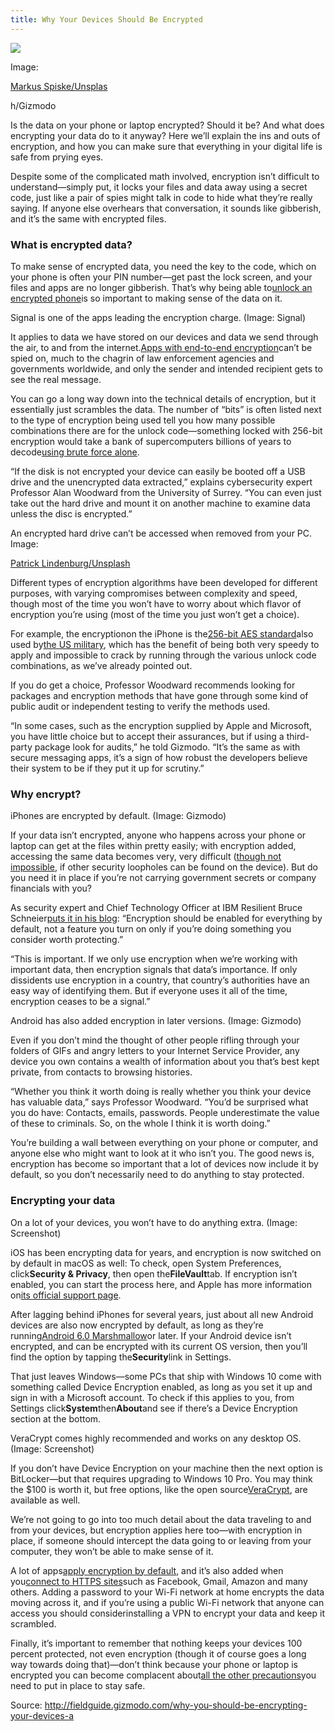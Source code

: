 ```yaml
---
title: Why Your Devices Should Be Encrypted
---
```


![](http://img1.tuicool.com/qQzUzu.jpg!web)

Image:

[Markus Spiske/Unsplas](https://unsplash.com/photos/8OyKWQgBsKQ)

h/Gizmodo

Is the data on your phone or laptop encrypted? Should it be? And what does encrypting your data do to it anyway? Here we’ll explain the ins and outs of encryption, and how you can make sure that everything in your digital life is safe from prying eyes.

Despite some of the complicated math involved, encryption isn’t difficult to understand—simply put, it locks your files and data away using a secret code, just like a pair of spies might talk in code to hide what they’re really saying. If anyone else overhears that conversation, it sounds like gibberish, and it’s the same with encrypted files.

### What is encrypted data?

To make sense of encrypted data, you need the key to the code, which on your phone is often your PIN number—get past the lock screen, and your files and apps are no longer gibberish. That’s why being able to[unlock an encrypted phone](http://gizmodo.com/the-fbi-paid-900-000-to-unlock-the-san-bernardino-kill-1795010203)is so important to making sense of the data on it.

Signal is one of the apps leading the encryption charge. \(Image: Signal\)

It applies to data we have stored on our devices and data we send through the air, to and from the internet.[Apps with end-to-end encryption](http://gizmodo.com/the-best-and-worst-encrypted-messaging-apps-1782424449)can’t be spied on, much to the chagrin of law enforcement agencies and governments worldwide, and only the sender and intended recipient gets to see the real message.

You can go a long way down into the technical details of encryption, but it essentially just scrambles the data. The number of “bits” is often listed next to the type of encryption being used tell you how many possible combinations there are for the unlock code—something locked with 256-bit encryption would take a bank of supercomputers billions of years to decode[using brute force alone](https://en.wikipedia.org/wiki/Brute-force_attack).

“If the disk is not encrypted your device can easily be booted off a USB drive and the unencrypted data extracted,” explains cybersecurity expert Professor Alan Woodward from the University of Surrey. “You can even just take out the hard drive and mount it on another machine to examine data unless the disc is encrypted.”

An encrypted hard drive can’t be accessed when removed from your PC. Image:

[Patrick Lindenburg/Unsplash](https://unsplash.com/photos/1iVKwElWrPA)

Different types of encryption algorithms have been developed for different purposes, with varying compromises between complexity and speed, though most of the time you won’t have to worry about which flavor of encryption you’re using \(most of the time you just won’t get a choice\).

For example, the encryptionon the iPhone is the[256-bit AES standard](https://www.apple.com/business/docs/iOS_Security_Guide.pdf)also used by[the US military](https://en.wikipedia.org/wiki/Advanced_Encryption_Standard), which has the benefit of being both very speedy to apply and impossible to crack by running through the various unlock code combinations, as we’ve already pointed out.

If you do get a choice, Professor Woodward recommends looking for packages and encryption methods that have gone through some kind of public audit or independent testing to verify the methods used.

“In some cases, such as the encryption supplied by Apple and Microsoft, you have little choice but to accept their assurances, but if using a third-party package look for audits,” he told Gizmodo. “It’s the same as with secure messaging apps, it’s a sign of how robust the developers believe their system to be if they put it up for scrutiny.”

### Why encrypt?

iPhones are encrypted by default. \(Image: Gizmodo\)

If your data isn’t encrypted, anyone who happens across your phone or laptop can get at the files within pretty easily; with encryption added, accessing the same data becomes very, very difficult \([though not impossible](http://gizmodo.com/report-the-fbi-will-be-able-to-use-the-san-bernardino-1773768830), if other security loopholes can be found on the device\). But do you need it in place if you’re not carrying government secrets or company financials with you?

As security expert and Chief Technology Officer at IBM Resilient Bruce Schneier[puts it in his blog](https://www.schneier.com/blog/archives/2015/06/why_we_encrypt.html): “Encryption should be enabled for everything by default, not a feature you turn on only if you’re doing something you consider worth protecting.”

“This is important. If we only use encryption when we’re working with important data, then encryption signals that data’s importance. If only dissidents use encryption in a country, that country’s authorities have an easy way of identifying them. But if everyone uses it all of the time, encryption ceases to be a signal.”

Android has also added encryption in later versions. \(Image: Gizmodo\)

Even if you don’t mind the thought of other people rifling through your folders of GIFs and angry letters to your Internet Service Provider, any device you own contains a wealth of information about you that’s best kept private, from contacts to browsing histories.

“Whether you think it worth doing is really whether you think your device has valuable data,” says Professor Woodward. “You’d be surprised what you do have: Contacts, emails, passwords. People underestimate the value of these to criminals. So, on the whole I think it is worth doing.”

You’re building a wall between everything on your phone or computer, and anyone else who might want to look at it who isn’t you. The good news is, encryption has become so important that a lot of devices now include it by default, so you don’t necessarily need to do anything to stay protected.

### Encrypting your data

On a lot of your devices, you won’t have to do anything extra. \(Image: Screenshot\)

iOS has been encrypting data for years, and encryption is now switched on by default in macOS as well: To check, open System Preferences, click**Security & Privacy**, then open the**FileVault**tab. If encryption isn’t enabled, you can start the process here, and Apple has more information on[its official support page](https://support.apple.com/kb/PH25553?locale=en_US).

After lagging behind iPhones for several years, just about all new Android devices are also now encrypted by default, as long as they’re running[Android 6.0 Marshmallow](http://fieldguide.gizmodo.com/14-things-you-can-do-in-android-marshmallow-that-you-co-1736673078)or later. If your Android device isn’t encrypted, and can be encrypted with its current OS version, then you’ll find the option by tapping the**Security**link in Settings.

That just leaves Windows—some PCs that ship with Windows 10 come with something called Device Encryption enabled, as long as you set it up and sign in with a Microsoft account. To check if this applies to you, from Settings click**System**then**About**and see if there’s a Device Encryption section at the bottom.

VeraCrypt comes highly recommended and works on any desktop OS. \(Image: Screenshot\)

If you don’t have Device Encryption on your machine then the next option is BitLocker—but that requires upgrading to Windows 10 Pro. You may think the $100 is worth it, but free options, like the open source[VeraCrypt](https://www.veracrypt.fr/en/Home.html), are available as well.

We’re not going to go into too much detail about the data traveling to and from your devices, but encryption applies here too—with encryption in place, if someone should intercept the data going to or leaving from your computer, they won’t be able to make sense of it.

A lot of apps[apply encryption by default](http://gizmodo.com/the-best-and-worst-encrypted-messaging-apps-1782424449), and it’s also added when you[connect to HTTPS sites](http://fieldguide.gizmodo.com/how-https-website-security-is-make-the-internet-safer-f-1794166995)such as Facebook, Gmail, Amazon and many others. Adding a password to your Wi-Fi network at home encrypts the data moving across it, and if you’re using a public Wi-Fi network that anyone can access you should considerinstalling a VPN to encrypt your data and keep it scrambled.

Finally, it’s important to remember that nothing keeps your devices 100 percent protected, not even encryption \(though it of course goes a long way towards doing that\)—don’t think because your phone or laptop is encrypted you can become complacent about[all the other precautions](http://fieldguide.gizmodo.com/12-security-tricks-to-stay-safe-online-1784690667)you need to put in place to stay safe.

Source:  http://fieldguide.gizmodo.com/why-you-should-be-encrypting-your-devices-a

